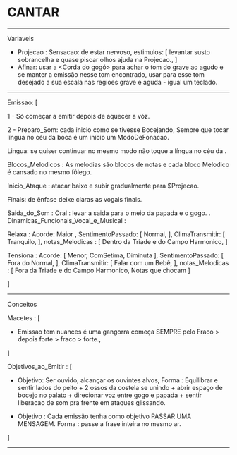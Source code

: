 # CANTAR

---

Variaveis
  - Projecao : Sensacao: de estar nervoso, estimulos: [ levantar susto sobrancelha e quase piscar olhos ajuda na Projecao., ]
  - Afinar: usar a <Corda do gogó> para achar o tom do grave ao agudo e se manter a emissão nesse tom encontrado, usar para esse tom desejado a sua escala nas regioes grave e aguda - igual um teclado.


---

Emissao: [

1 - Só começar a emitir depois de aquecer a vóz.

2 - Preparo_Som: cada inicio como se tivesse Bocejando, Sempre que tocar língua no céu da boca é um início um ModoDeFonacao.


Lingua: se quiser continuar no mesmo modo não toque a língua no céu da .

Blocos_Melodicos : As melodias são blocos de notas e cada bloco Melodico é cansado no mesmo fôlego.


  Inicio_Ataque : atacar baixo e subir gradualmente para $Projecao.

Finais: de ênfase deixe claras as vogais finais.

  Saida_do_Som : Oral : levar a saida para o meio da papada e o gogo.
  .
Dinamicas_Funcionais_Vocal_e_Musical :

  Relaxa :
    Acorde: Maior ,
    SentimentoPassado: [ Normal, ],
    ClimaTransmitir: [ Tranquilo, ],
    notas_Melodicas : [ Dentro da Triade e do Campo Harmonico, ]

  Tensiona :
    Acorde: [ Menor, ComSetima, Diminuta ],
    SentimentoPassado: [ Fora do Normal, ],
    ClimaTransmitir: [ Falar com um Bebê, ],
    notas_Melodicas : [ Fora da Triade e do Campo Harmonico, Notas que chocam ]

]

---


Conceitos

Macetes : [
- Emissao tem nuances é uma gangorra começa SEMPRE  pelo Fraco > depois forte > fraco > forte.,


]


Objetivos_ao_Emitir : [

- Objetivo: Ser ouvido, alcançar os ouvintes alvos,
 Forma : Equilibrar e sentir lados do peito + 2 ossos da costela se unindo + abrir espaço de bocejo no palato + direcionar voz entre gogo e papada + sentir liberacao de som pra frente em ataques glissando.


- Objetivo : Cada emissão tenha como objetivo PASSAR UMA MENSAGEM.
  Forma : passe a frase inteira no mesmo ar.


]

---

